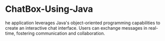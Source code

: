 # ChatBox-Using-Java
he application leverages Java's object-oriented programming capabilities to create an interactive chat interface. Users can exchange messages in real-time, fostering communication and collaboration.
